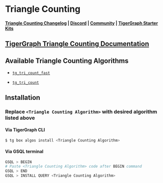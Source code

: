 
# Triangle Counting

#### [Triangle Counting Changelog](https://github.com/tigergraph/gsql-graph-algorithms/algorithms/Community/triangle_counting/CHANGELOG.md) | [Discord](https://discord.gg/vFbmPyvJJN) | [Community](https://community.tigergraph.com) | [TigerGraph Starter Kits](https://github.com/zrougamed/TigerGraph-Starter-Kits-Parser)

## [TigerGraph Triangle Counting Documentation](https://docs.tigergraph.com/tigergraph-platform-overview/graph-algorithm-library#triangle-counting)

## Available Triangle Counting Algorithms 

* [`tg_tri_count_fast`](https://github.com/tigergraph/gsql-graph-algorithms/algorithms/Community/triangle_counting/tg_tri_count_fast.gsql)

* [`tg_tri_count`](https://github.com/tigergraph/gsql-graph-algorithms/algorithms/Community/triangle_counting/tg_tri_count.gsql)

## Installation 

### Replace `<Triangle Counting Algorithm>` with desired algorithm listed above 

#### Via TigerGraph CLI

```bash
$ tg box algos install <Triangle Counting Algorithm>
```

#### Via GSQL terminal

```bash
GSQL > BEGIN
# Paste <Triangle Counting Algorithm> code after BEGIN command
GSQL > END 
GSQL > INSTALL QUERY <Triangle Counting Algorithm>
```